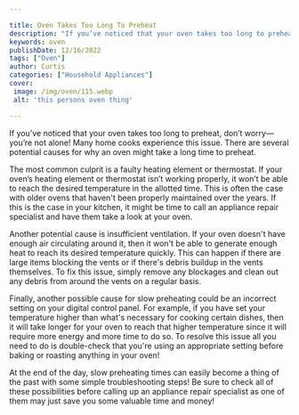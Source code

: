 ```yaml
---

title: Oven Takes Too Long To Preheat
description: "If you’ve noticed that your oven takes too long to preheat, don’t worry—you’re not alone! Many home cooks experience this issue. T...get more info"
keywords: oven
publishDate: 12/16/2022
tags: ["Oven"]
author: Curtis
categories: ["Household Appliances"]
cover: 
 image: /img/oven/115.webp
 alt: 'this persons oven thing'

---
```


If you’ve noticed that your oven takes too long to preheat, don’t worry—you’re not alone! Many home cooks experience this issue. There are several potential causes for why an oven might take a long time to preheat.

The most common culprit is a faulty heating element or thermostat. If your oven’s heating element or thermostat isn’t working properly, it won’t be able to reach the desired temperature in the allotted time. This is often the case with older ovens that haven't been properly maintained over the years. If this is the case in your kitchen, it might be time to call an appliance repair specialist and have them take a look at your oven. 

Another potential cause is insufficient ventilation. If your oven doesn't have enough air circulating around it, then it won't be able to generate enough heat to reach its desired temperature quickly. This can happen if there are large items blocking the vents or if there's debris buildup in the vents themselves. To fix this issue, simply remove any blockages and clean out any debris from around the vents on a regular basis. 

Finally, another possible cause for slow preheating could be an incorrect setting on your digital control panel. For example, if you have set your temperature higher than what's necessary for cooking certain dishes, then it will take longer for your oven to reach that higher temperature since it will require more energy and more time to do so. To resolve this issue all you need to do is double-check that you're using an appropriate setting before baking or roasting anything in your oven! 

At the end of the day, slow preheating times can easily become a thing of the past with some simple troubleshooting steps! Be sure to check all of these possibilities before calling up an appliance repair specialist as one of them may just save you some valuable time and money!
